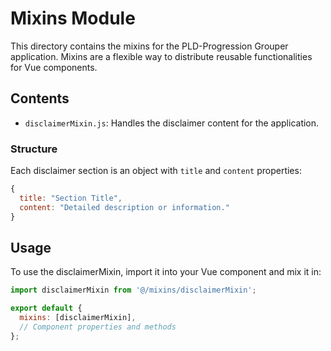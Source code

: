 # Mixins Module

This directory contains the mixins for the PLD-Progression Grouper application. Mixins are a flexible way to distribute reusable functionalities for Vue components.

## Contents

- `disclaimerMixin.js`: Handles the disclaimer content for the application.

### Structure

Each disclaimer section is an object with `title` and `content` properties:

```javascript
{
  title: "Section Title",
  content: "Detailed description or information."
}
```

## Usage

To use the disclaimerMixin, import it into your Vue component and mix it in:

```javascript
import disclaimerMixin from '@/mixins/disclaimerMixin';

export default {
  mixins: [disclaimerMixin],
  // Component properties and methods
};
```